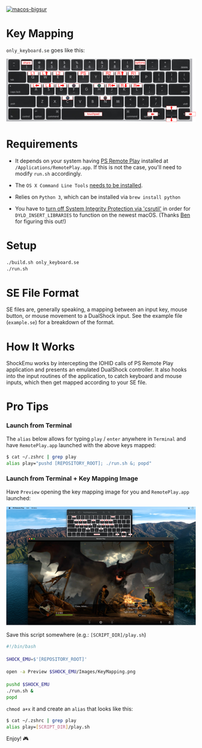 [![macos-bigsur](https://img.shields.io/badge/macos-bigsur-brightgreen.svg)](https://www.apple.com/macos/big-sur/)

# Key Mapping
`only_keyboard.se` goes like this:

![Key Mapping](https://github.com/backslash-f/ShockEmu/blob/master/Images/KeyMapping.png)

# Requirements

- It depends on your system having [PS Remote Play](https://remoteplay.dl.playstation.net/remoteplay/lang/en/index.html) installed at `/Applications/RemotePlay.app`. If this is not the case, you'll need to modify `run.sh` accordingly.

- The `OS X Command Line Tools` [needs to be installed](https://stackoverflow.com/a/53078282/584548).

- Relies on `Python 3`, which can be installed via `brew install python`

- You have to [turn off System Integrity Protection via 'csrutil'](https://www.imore.com/how-turn-system-integrity-protection-macos) in order for `DYLD_INSERT_LIBRARIES` to function on the newest macOS. (Thanks [Ben](https://github.com/benh57) for figuring this out!)

# Setup
```zsh
./build.sh only_keyboard.se
./run.sh
```

# SE File Format
SE files are, generally speaking, a mapping between an input key, mouse button, or mouse movement to a DualShock input. See the example file (`example.se`) for a breakdown of the format.

# How It Works
ShockEmu works by intercepting the IOHID calls of PS Remote Play application and presents an emulated DualShock controller. It also hooks into the input routines of the application, to catch keyboard and mouse inputs, which then get mapped according to your SE file.

# Pro Tips

### Launch from Terminal
The `alias` below allows for typing `play` / `enter` anywhere in `Terminal` and have `RemotePlay.app` launched with the above keys mapped:

```bash
$ cat ~/.zshrc | grep play
alias play="pushd [REPOSITORY_ROOT]; ./run.sh &; popd"
```

### Launch from Terminal + Key Mapping Image
Have `Preview` opening the key mapping image for you and `RemotePlay.app` launched:

![Key Mapping + Remote Play](https://github.com/backslash-f/ShockEmu/blob/master/Images/KeyMapping_PSRemotePlay.png)

Save this script somewhere (e.g.: `[SCRIPT_DIR]/play.sh`)

```bash
#!/bin/bash

SHOCK_EMU=$'[REPOSITORY_ROOT]'

open -a Preview $SHOCK_EMU/Images/KeyMapping.png

pushd $SHOCK_EMU
./run.sh &
popd
```

`chmod a+x` it and create an `alias` that looks like this:
```bash
$ cat ~/.zshrc | grep play
alias play=[SCRIPT_DIR]/play.sh
```

Enjoy! 🎮
